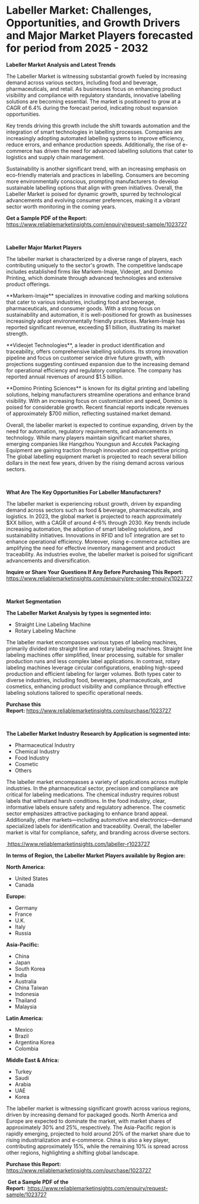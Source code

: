 <p><h1>Labeller Market: Challenges, Opportunities, and Growth Drivers and Major Market Players forecasted for period from 2025 - 2032</h1></p><p><strong>Labeller Market Analysis and Latest Trends</strong></p>
<p><p>The Labeller Market is witnessing substantial growth fueled by increasing demand across various sectors, including food and beverage, pharmaceuticals, and retail. As businesses focus on enhancing product visibility and compliance with regulatory standards, innovative labelling solutions are becoming essential. The market is positioned to grow at a CAGR of 6.4% during the forecast period, indicating robust expansion opportunities.</p><p>Key trends driving this growth include the shift towards automation and the integration of smart technologies in labelling processes. Companies are increasingly adopting automated labelling systems to improve efficiency, reduce errors, and enhance production speeds. Additionally, the rise of e-commerce has driven the need for advanced labelling solutions that cater to logistics and supply chain management.</p><p>Sustainability is another significant trend, with an increasing emphasis on eco-friendly materials and practices in labelling. Consumers are becoming more environmentally conscious, prompting manufacturers to develop sustainable labelling options that align with green initiatives. Overall, the Labeller Market is poised for dynamic growth, spurred by technological advancements and evolving consumer preferences, making it a vibrant sector worth monitoring in the coming years.</p></p>
<p><strong>Get a Sample PDF of the Report:&nbsp;</strong> <a href="https://www.reliablemarketinsights.com/enquiry/request-sample/1023727?utm_campaign=2940&utm_medium=2&utm_source=Github&utm_content=ia&utm_term=16042025&utm_id=labeller">https://www.reliablemarketinsights.com/enquiry/request-sample/1023727</a></p>
<p>&nbsp;</p>
<p><strong>Labeller Major Market Players</strong></p>
<p><p>The labeller market is characterized by a diverse range of players, each contributing uniquely to the sector's growth. The competitive landscape includes established firms like Markem-Imaje, Videojet, and Domino Printing, which dominate through advanced technologies and extensive product offerings.</p><p>**Markem-Imaje** specializes in innovative coding and marking solutions that cater to various industries, including food and beverage, pharmaceuticals, and consumer goods. With a strong focus on sustainability and automation, it is well-positioned for growth as businesses increasingly adopt environmentally friendly practices. Markem-Imaje has reported significant revenue, exceeding $1 billion, illustrating its market strength.</p><p>**Videojet Technologies**, a leader in product identification and traceability, offers comprehensive labelling solutions. Its strong innovation pipeline and focus on customer service drive future growth, with projections suggesting continued expansion due to the increasing demand for operational efficiency and regulatory compliance. The company has reported annual revenues of around $1.5 billion.</p><p>**Domino Printing Sciences** is known for its digital printing and labelling solutions, helping manufacturers streamline operations and enhance brand visibility. With an increasing focus on customization and speed, Domino is poised for considerable growth. Recent financial reports indicate revenues of approximately $700 million, reflecting sustained market demand.</p><p>Overall, the labeller market is expected to continue expanding, driven by the need for automation, regulatory requirements, and advancements in technology. While many players maintain significant market shares, emerging companies like Hangzhou Youngsun and Accutek Packaging Equipment are gaining traction through innovation and competitive pricing. The global labelling equipment market is projected to reach several billion dollars in the next few years, driven by the rising demand across various sectors.</p></p>
<p>&nbsp;</p>
<p><strong>What Are The Key Opportunities For Labeller Manufacturers?</strong></p>
<p><p>The labeller market is experiencing robust growth, driven by expanding demand across sectors such as food & beverage, pharmaceuticals, and logistics. In 2023, the global market is projected to reach approximately $XX billion, with a CAGR of around 4-6% through 2030. Key trends include increasing automation, the adoption of smart labeling solutions, and sustainability initiatives. Innovations in RFID and IoT integration are set to enhance operational efficiency. Moreover, rising e-commerce activities are amplifying the need for effective inventory management and product traceability. As industries evolve, the labeller market is poised for significant advancements and diversification.</p></p>
<p><strong>Inquire or Share Your Questions If Any Before Purchasing This Report:</strong> <a href="https://www.reliablemarketinsights.com/enquiry/pre-order-enquiry/1023727?utm_campaign=2940&utm_medium=2&utm_source=Github&utm_content=ia&utm_term=16042025&utm_id=labeller">https://www.reliablemarketinsights.com/enquiry/pre-order-enquiry/1023727</a></p>
<p>&nbsp;</p>
<p><strong>Market Segmentation</strong></p>
<p><strong>The Labeller Market Analysis by types is segmented into:</strong></p>
<p><ul><li>Straight Line Labeling Machine</li><li>Rotary Labeling Machine</li></ul></p>
<p><p>The labeller market encompasses various types of labeling machines, primarily divided into straight line and rotary labeling machines. Straight line labeling machines offer simplified, linear processing, suitable for smaller production runs and less complex label applications. In contrast, rotary labeling machines leverage circular configurations, enabling high-speed production and efficient labeling for larger volumes. Both types cater to diverse industries, including food, beverages, pharmaceuticals, and cosmetics, enhancing product visibility and compliance through effective labeling solutions tailored to specific operational needs.</p></p>
<p><strong>Purchase this Report:&nbsp;</strong><a href="https://www.reliablemarketinsights.com/purchase/1023727?utm_campaign=2940&utm_medium=2&utm_source=Github&utm_content=ia&utm_term=16042025&utm_id=labeller">https://www.reliablemarketinsights.com/purchase/1023727</a></p>
<p>&nbsp;</p>
<p><strong>The Labeller Market Industry Research by Application is segmented into:</strong></p>
<p><ul><li>Pharmaceutical Industry</li><li>Chemical Industry</li><li>Food Industry</li><li>Cosmetic</li><li>Others</li></ul></p>
<p><p>The labeller market encompasses a variety of applications across multiple industries. In the pharmaceutical sector, precision and compliance are critical for labeling medications. The chemical industry requires robust labels that withstand harsh conditions. In the food industry, clear, informative labels ensure safety and regulatory adherence. The cosmetic sector emphasizes attractive packaging to enhance brand appeal. Additionally, other markets—including automotive and electronics—demand specialized labels for identification and traceability. Overall, the labeller market is vital for compliance, safety, and branding across diverse sectors.</p></p>
<p><a href="https://www.reliablemarketinsights.com/labeller-r1023727?utm_campaign=2940&utm_medium=2&utm_source=Github&utm_content=ia&utm_term=16042025&utm_id=labeller">&nbsp;https://www.reliablemarketinsights.com/labeller-r1023727</a></p>
<p><strong>In terms of Region, the Labeller Market Players available by Region are:</strong></p>
<p>
    <p> <strong> North America: </strong>
        <ul>
            <li>United States</li>
            <li>Canada</li>
        </ul>
        </p> 
    <p> <strong> Europe: </strong>
        <ul>
            <li>Germany</li>
            <li>France</li>
            <li>U.K.</li>
            <li>Italy</li>
            <li>Russia</li>
        </ul>
        </p> 
    <p> <strong> Asia-Pacific: </strong>
        <ul>
            <li>China</li>
            <li>Japan</li>
            <li>South Korea</li>
            <li>India</li>
            <li>Australia</li>
            <li>China Taiwan</li>
            <li>Indonesia</li>
            <li>Thailand</li>
            <li>Malaysia</li>
        </ul>
        </p> 
    <p> <strong> Latin America: </strong>
        <ul>
            <li>Mexico</li>
            <li>Brazil</li>
            <li>Argentina Korea</li>
            <li>Colombia</li>
        </ul>
        </p> 
    <p> <strong> Middle East & Africa: </strong>
        <ul>
            <li>Turkey</li>
            <li>Saudi</li>
            <li>Arabia</li>
            <li>UAE</li>
            <li>Korea</li>
        </ul>
    </p>
    </p>
<p><p>The labeller market is witnessing significant growth across various regions, driven by increasing demand for packaged goods. North America and Europe are expected to dominate the market, with market shares of approximately 30% and 25%, respectively. The Asia-Pacific region is rapidly emerging, projected to hold around 20% of the market share due to rising industrialization and e-commerce. China is also a key player, contributing approximately 15%, while the remaining 10% is spread across other regions, highlighting a shifting global landscape.</p></p>
<p><strong>Purchase this Report: </strong><a href="https://www.reliablemarketinsights.com/purchase/1023727?utm_campaign=2940&utm_medium=2&utm_source=Github&utm_content=ia&utm_term=16042025&utm_id=labeller">https://www.reliablemarketinsights.com/purchase/1023727</a></p>
<p>&nbsp;<strong>Get a Sample PDF of the Report:&nbsp;&nbsp;</strong><a href="https://www.reliablemarketinsights.com/enquiry/request-sample/1023727?utm_campaign=2940&utm_medium=2&utm_source=Github&utm_content=ia&utm_term=16042025&utm_id=labeller">https://www.reliablemarketinsights.com/enquiry/request-sample/1023727</a></p>
<p><strong></strong></p>
<p><p></p><p></p><p></p></p>